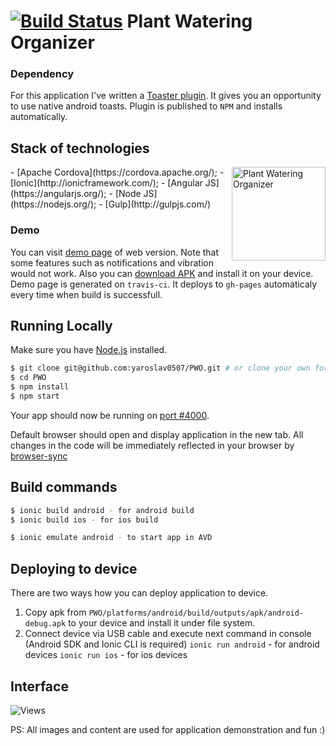 [![Build Status](https://travis-ci.org/yaroslav0507/PWO.svg?branch=master)](https://travis-ci.org/yaroslav0507/PWO)
Plant Watering Organizer
=====================
### Dependency
For this application I've written a <a href="https://github.com/yaroslav0507/cordova-plugin-toaster" target="_blank">Toaster plugin</a>. It gives you an opportunity to use native android toasts. Plugin is published to `NPM` and installs automatically.

## Stack of technologies
<img align="right" src="https://www.dropbox.com/s/ri275hyw3p33ah7/PWO_Logo.png?dl=1" alt="Plant Watering Organizer" height="150px">
- [Apache Cordova](https://cordova.apache.org/);
- [Ionic](http://ionicframework.com/);
- [Angular JS](https://angularjs.org/);
- [Node JS](https://nodejs.org/);
- [Gulp](http://gulpjs.com/)

### Demo
You can visit [demo page](http://yaroslav0507.github.io/PWO) of web version. Note that some features such as notifications and vibration would not work.
Also you can [download APK](http://yaroslav0507.github.io/PWO/android-debug.apk) and install it on your device. 
Demo page is generated on `travis-ci`. It deploys to `gh-pages` automaticaly every time when build is successfull.

## Running Locally

Make sure you have [Node.js](http://nodejs.org/) installed.

```sh
$ git clone git@github.com:yaroslav0507/PWO.git # or clone your own fork
$ cd PWO
$ npm install
$ npm start
```

Your app should now be running on [port #4000](http://localhost:4000/).

Default browser should open and display application in the new tab.
All changes in the code will be immediately reflected in your browser by [browser-sync](http://browsersync.io/)

## Build commands
```sh
$ ionic build android - for android build
$ ionic build ios - for ios build

$ ionic emulate android - to start app in AVD
```

## Deploying to device
There are two ways how you can deploy application to device.

1. Copy apk from `PWO/platforms/android/build/outputs/apk/android-debug.apk` to your device and install it under file system.
2. Connect device via USB cable and execute next command in console (Android SDK and Ionic CLI is required)
    `ionic run android` - for android devices
    `ionic run ios` - for ios devices


## Interface

![Views](https://www.dropbox.com/s/9rcmth2jer7yoyt/Collage.jpg?dl=1)

PS: All images and content are used for application demonstration and fun :)
